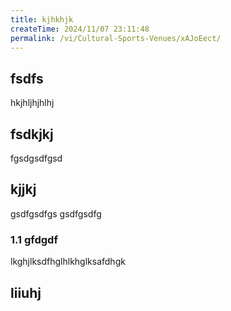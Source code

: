 ```yaml
---
title: kjhkhjk
createTime: 2024/11/07 23:11:48
permalink: /vi/Cultural-Sports-Venues/xAJoEect/
---
```



## fsdfs
hkjhljhjhlhj
## fsdkjkj

fgsdgsdfgsd

## kjjkj

gsdfgsdfgs
gsdfgsdfg

### 1.1 gfdgdf


lkghjlksdfhglhlkhglksafdhgk

## liiuhj

